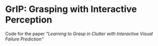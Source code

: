 # GrIP: Grasping with Interactive Perception
Code for the paper _"Learning to Grasp in Clutter with Interactive Visual Failure Prediction"_

